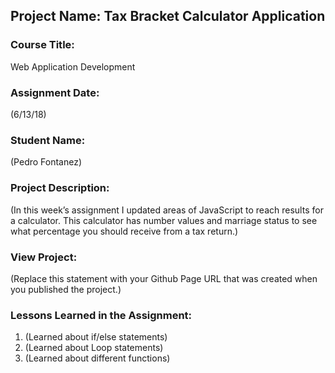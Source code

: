 ## Project Name:  Tax Bracket Calculator Application

### Course Title:
Web Application Development

### Assignment Date:  
(6/13/18)

### Student Name:  
(Pedro Fontanez)

### Project Description:
(In this week’s assignment I updated areas of JavaScript to reach results for a calculator. This calculator has number values and marriage status to see what percentage you should receive from a tax return.)

### View Project:
(Replace this statement with your Github Page URL that was created when you 
 published the project.)

### Lessons Learned in the Assignment:
1. (Learned about if/else statements)
2. (Learned about Loop statements)
3. (Learned about different functions)

